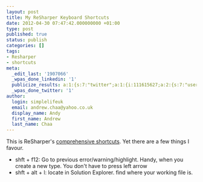 ```yaml
---
layout: post
title: My ReSharper Keyboard Shortcuts
date: 2012-04-30 07:47:42.000000000 +01:00
type: post
published: true
status: publish
categories: []
tags:
- Resharper
- shortcuts
meta:
  _edit_last: '1907066'
  _wpas_done_linkedin: '1'
  publicize_results: a:1:{s:7:"twitter";a:1:{i:111615627;a:2:{s:7:"user_id";s:10:"andrewchaa";s:7:"post_id";s:18:"196868437040041984";}}}
  _wpas_done_twitter: '1'
author:
  login: simplelifeuk
  email: andrew.chaa@yahoo.co.uk
  display_name: Andy
  first_name: Andrew
  last_name: Chaa
---
```

<p>This is ReSharper's <a href="http://www.jetbrains.com/resharper/webhelp/Reference__Keyboard_Shortcuts.html">comprehensive shortcuts</a>. Yet there are a few things I favour.</p>
<ul>
<li>shft + f12: Go to previous error/warning/highlight. Handy, when you create a new type. You don't have to press left arrow</li>
<li>shft + alt + l: locate in Solution Explorer. find where your working file is.</li>
</ul>
